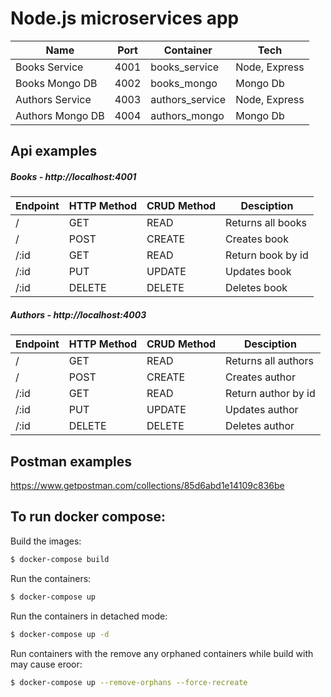 # Node.js microservices app

| Name             | Port    | Container       | Tech           |
|------------------|---------|-----------------|----------------|
| Books Service    | 4001    | books_service   | Node, Express  |
| Books Mongo DB   | 4002    | books_mongo     | Mongo Db       |
| Authors Service  | 4003    | authors_service | Node, Express  |
| Authors Mongo DB | 4004    | authors_mongo   | Mongo Db       |

## Api examples
##### Books - http://localhost:4001

| Endpoint  | HTTP Method | CRUD Method | Desciption         |
|-----------|-------------|-------------|--------------------|
| /         | GET         | READ        | Returns all books  |
| /         | POST        | CREATE      | Creates book       |
| /:id      | GET         | READ        | Return book by id  |
| /:id      | PUT         | UPDATE      | Updates book       |
| /:id      | DELETE      | DELETE      | Deletes book       |

##### Authors - http://localhost:4003

| Endpoint  | HTTP Method | CRUD Method | Desciption           |
|-----------|-------------|-------------|----------------------|
| /         | GET         | READ        | Returns all authors  |
| /         | POST        | CREATE      | Creates author       |
| /:id      | GET         | READ        | Return author by id  |
| /:id      | PUT         | UPDATE      | Updates author       |
| /:id      | DELETE      | DELETE      | Deletes author       |


## Postman examples

https://www.getpostman.com/collections/85d6abd1e14109c836be

## To run docker compose: 

Build the images:

```sh
$ docker-compose build
```

Run the containers:

```sh
$ docker-compose up
```

Run the containers in detached mode:

```sh
$ docker-compose up -d
```

Run containers with the remove any orphaned containers while build with may cause eroor:

```sh
$ docker-compose up --remove-orphans --force-recreate
```